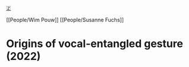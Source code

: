 [🇿](zotero://select/library/items/AQFU38Z8)

[[People/Wim Pouw]] [[People/Susanne Fuchs]] 
# Origins of vocal-entangled gesture (2022)


